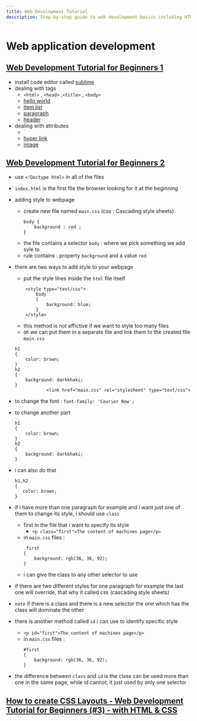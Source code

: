 ```yaml
---
title: Web Development Tutorial
description: Step-by-step guide to web development basics including HTML, CSS, and JavaScript
---
```


# Web application development

## [Web Development Tutorial for Beginners 1](https://www.youtube.com/watch?v=3JluqTojuME)

- install code editor called [sublime](https://www.sublimetext.com/docs/3/linux_repositories.html#apt)
- dealing with tags
  - `<html>` , `<head>` ,`<title>` , `<body>`
  - [hello world](/src/assets/documontations/challenges/hello-world.html)
  - [item list](/src/assets/documontations/challenges/item-list.html)
  - [paragraph](/src/assets/documontations/challenges/paragraph.html)
  - [header](/src/assets/documontations/challenges/header.html)
- dealing with attributes
  - `<a ></a>
  - [hyper link](/src/assets/documontations/challenges/hyper-link.html)
  - [image](/src/assets/documontations/challenges/image.html)

## [Web Development Tutorial for Beginners 2](https://www.youtube.com/watch?v=gBi8Obib0tw)

- use `<!Doctype html>` in all of the files
- `index.html` is the first file the browser looking for it at the beginning
- adding style to webpage
  - create new file named `main.css` (css : Cascading style sheets)
    ```
    body {
        background : red ;
    }
    ```
  - the file contains a selector `body` : where we pick something we add syle to
  - rule contains : property `background` and a value `red`
- there are two ways to add style to your webpage

  - put the style lines inside the `html` file itself

  ```
      <style type="text/css">
          body
          {
              background: blue;
          }
      </style>
  ```

  - this method is not effictive if we want to style too many files
  - `OR` we can put them in a separate file and link them to the created file `main.css`

  ```
  h1
  {
      color: brown;
  }
  h2
  {
      background: darkkhaki;
  }
              <link href="main.css" rel="stylesheet" type="text/css">
  ```

- to change the font : `font-family: 'Courier New';`
- to change another part
  ```
  h1
  {
      color: brown;
  }
  h2
  {
      background: darkkhaki;
  }
  ```
- i can also do that
  ```
  h1,h2
  {
     color: brown;
  }
  ```
- if i have more than one paragraph for example and i want just one of them to change its style, i should use `class`
  - first in the file that i want to specify its style
    - `<p class="first">The content of machines page</p>`
  - in `main.css` files :
    ```
    .first
    {
        background: rgb(36, 36, 92);
    }
    ```
  - i can give the class to any other selector to use
- if there are two different styles for one paragraph for example the last one will override, that why it called css (cascading style sheets)
- `note` if there is a class and there is a new selector the one which has the class will dominate the other
- there is another method called `id` i can use to identify specific style
  - `<p id="first">The content of machines page</p>`
  - in `main.css` files :
    ```
    #first
    {
        background: rgb(36, 36, 92);
    }
    ```
- the difference between `class` and `id` is the class can be used more than one in the same page, while id cannot, it just used by only one selector

## [How to create CSS Layouts - Web Development Tutorial for Beginners (#3) - with HTML & CSS](https://www.youtube.com/watch?v=9tzyJEwO9Os)
